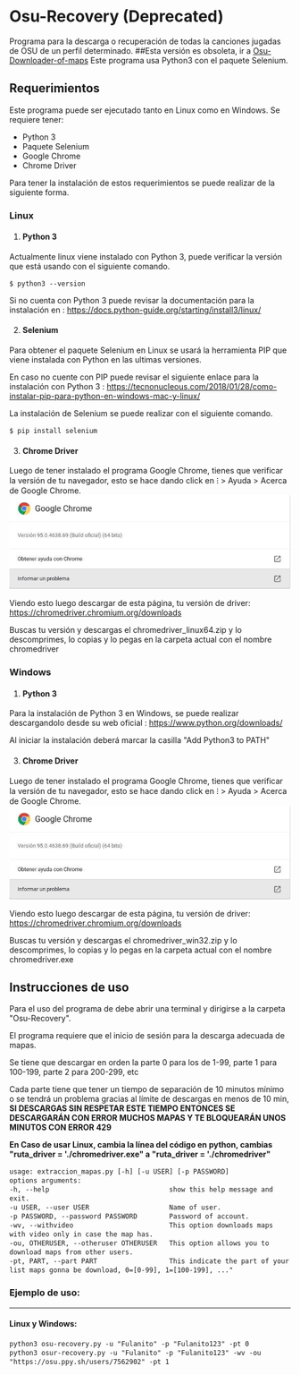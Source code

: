 # Osu-Recovery (Deprecated)
Programa para la descarga o recuperación de todas la canciones jugadas de OSU de un perfil determinado.
##Esta versión es obsoleta, ir a [Osu-Downloader-of-maps](https://github.com/CLmilo/Osu-Downloader-of-maps)
Este programa usa Python3 con el paquete Selenium.

## Requerimientos
Este programa puede ser ejecutado tanto en Linux como en Windows.
Se requiere tener:
- Python 3
- Paquete Selenium
- Google Chrome
- Chrome Driver

Para tener la instalación de estos requerimientos se puede realizar de la siguiente forma.
### **Linux**
1. #### **Python 3**
Actualmente linux viene instalado con Python 3, puede verificar la versión que está usando con el siguiente comando.
~~~
$ python3 --version
~~~
Si no cuenta con Python 3 puede revisar la documentación para la instalación en : <https://docs.python-guide.org/starting/install3/linux/>

2. #### **Selenium**
Para obtener el paquete Selenium en Linux se usará la herramienta PIP que viene instalada con Python en las ultimas versiones.

En caso no cuente con PIP puede revisar el siguiente enlace para la instalación con Python 3 : <https://tecnonucleous.com/2018/01/28/como-instalar-pip-para-python-en-windows-mac-y-linux/>

La instalación de Selenium se puede realizar con el siguiente comando.
~~~
$ pip install selenium
~~~
3. #### **Chrome Driver**
Luego de tener instalado el programa Google Chrome, tienes que verificar la versión de tu navegador, esto se hace dando click en ⁝ > Ayuda > Acerca de Google Chrome.
![Versión Google Chrome](images/google-chrome-version.jpg)

Viendo esto luego descargar de esta página, tu versión de driver: 
https://chromedriver.chromium.org/downloads

Buscas tu versión y descargas el chromedriver_linux64.zip y lo descomprimes, lo copias y lo pegas en la carpeta actual con el nombre chromedriver

### **Windows**
1. #### **Python 3**
Para la instalación de Python 3 en Windows, se puede realizar descargandolo desde su web oficial : <https://www.python.org/downloads/>

Al iniciar la instalación deberá marcar la casilla "Add Python3 to PATH"


3. #### **Chrome Driver**
Luego de tener instalado el programa Google Chrome, tienes que verificar la versión de tu navegador, esto se hace dando click en ⁝ > Ayuda > Acerca de Google Chrome.
![Versión Google Chrome](images/google-chrome-version.jpg)

Viendo esto luego descargar de esta página, tu versión de driver: 
https://chromedriver.chromium.org/downloads

Buscas tu versión y descargas el chromedriver_win32.zip y lo descomprimes, lo copias y lo pegas en la carpeta actual con el nombre chromedriver.exe

## Instrucciones de uso
Para el uso del programa de debe abrir una terminal y dirigirse a la carpeta "Osu-Recovery".

El programa requiere que el inicio de sesión para la descarga adecuada de mapas.

Se tiene que descargar en orden la parte 0 para los de 1-99, parte 1 para 100-199, parte 2 para 200-299, etc

Cada parte tiene que tener un tiempo de separación de 10 minutos mínimo o se tendrá un problema gracias al límite de descargas en menos de 10 min, **SI DESCARGAS SIN RESPETAR ESTE TIEMPO ENTONCES SE DESCARGARÁN CON ERROR MUCHOS MAPAS Y TE BLOQUEARÁN UNOS MINUTOS CON ERROR 429**

**En Caso de usar Linux, cambia la línea del código en python, cambias "ruta_driver = './chromedriver.exe" a "ruta_driver = './chromedriver"**

~~~
usage: extraccion_mapas.py [-h] [-u USER] [-p PASSWORD]
options arguments:
-h, --help                              show this help message and exit.
-u USER, --user USER                    Name of user.
-p PASSWORD, --password PASSWORD        Password of account.
-wv, --withvideo                        This option downloads maps with video only in case the map has.
-ou, OTHERUSER, --otheruser OTHERUSER   This option allows you to download maps from other users.
-pt, PART, --part PART                  This indicate the part of your list maps gonna be download, 0=[0-99], 1=[100-199], ..."
~~~

### Ejemplo de uso:
---
#### Linux y Windows:

~~~
python3 osu-recovery.py -u "Fulanito" -p "Fulanito123" -pt 0
python3 osur-recovery.py -u "Fulanito" -p "Fulanito123" -wv -ou "https://osu.ppy.sh/users/7562902" -pt 1
~~~
